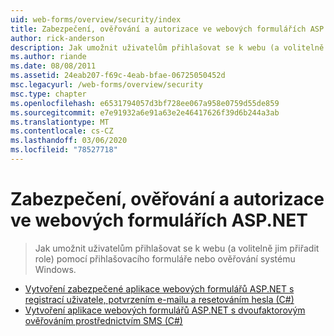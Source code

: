 ```yaml
---
uid: web-forms/overview/security/index
title: Zabezpečení, ověřování a autorizace ve webových formulářích ASP.NET | Microsoft Docs
author: rick-anderson
description: Jak umožnit uživatelům přihlašovat se k webu (a volitelně jim přiřadit role) pomocí přihlašovacího formuláře nebo ověřování systému Windows.
ms.author: riande
ms.date: 08/08/2011
ms.assetid: 24eab207-f69c-4eab-bfae-06725050452d
msc.legacyurl: /web-forms/overview/security
msc.type: chapter
ms.openlocfilehash: e6531794057d3bf728ee067a958e0759d55de859
ms.sourcegitcommit: e7e91932a6e91a63e2e46417626f39d6b244a3ab
ms.translationtype: MT
ms.contentlocale: cs-CZ
ms.lasthandoff: 03/06/2020
ms.locfileid: "78527718"
---
```

# <a name="security-authentication-and-authorization-in-aspnet-web-forms"></a>Zabezpečení, ověřování a autorizace ve webových formulářích ASP.NET

> Jak umožnit uživatelům přihlašovat se k webu (a volitelně jim přiřadit role) pomocí přihlašovacího formuláře nebo ověřování systému Windows.

- [Vytvoření zabezpečené aplikace webových formulářů ASP.NET s registrací uživatele, potvrzením e-mailu a resetováním hesla (C#)](create-a-secure-aspnet-web-forms-app-with-user-registration-email-confirmation-and-password-reset.md)
- [Vytvoření aplikace webových formulářů ASP.NET s dvoufaktorovým ověřováním prostřednictvím SMS (C#)](create-an-aspnet-web-forms-app-with-sms-two-factor-authentication.md)

